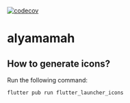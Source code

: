 [![codecov](https://codecov.io/github/YazeedAlKhalaf/alyamamah/branch/main/graph/badge.svg?token=AS27LN330N)](https://codecov.io/github/YazeedAlKhalaf/alyamamah)

# alyamamah

## How to generate icons?

Run the following command:

```
flutter pub run flutter_launcher_icons
```
